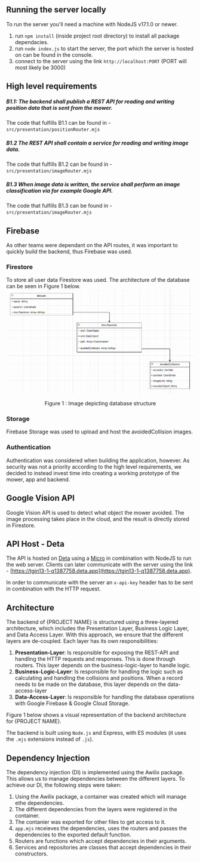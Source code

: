 ## Running the server locally
To run the server you'll need a machine with NodeJS v17.1.0 or newer.
1.  run ```npm install``` (inside project root directory) to install all package dependacies.
2.  run ```node index.js``` to start the server, the port which the server is hosted on can be found in the console.
3.  connect to the server using the link ```http://localhost:PORT``` (PORT will most likely be 3000)


## High level requirements
 
##### B1.1: The backend shall publish a REST API for reading and writing position data that is sent from the mower.
The code that fulfills B1.1 can be found in - ```src/presentation/positionRouter.mjs```
##### B1.2 The REST API shall contain a service for reading and writing image data. 
The code that fulfills B1.2 can be found in - ```src/presentation/imageRouter.mjs```
##### B1.3 When image data is written, the service shall perform an image classification via for example Google API.
The code that fulfills B1.3 can be found in - ```src/presentation/imageRouter.mjs```


## Firebase
As other teams were dependant on the API routes, it was important to quickly build the backend, thus Firebase was used. 
### Firestore
To store all user data Firestore was used. 
The architecture of the database can be seen in Figure 1 below.
![Screenshot](Firestore_structure.png)
<p style="text-align: center;">Figure 1 : Image depicting database structure</p>

### Storage
Firebase Storage was used to upload and host the avoidedCollision images. 
### Authentication
Authentication was considered when building the application, however. As security was not a priority according to the high level requirements, we decided to instead invest time into creating a working prototype of the mower, app and backend. 
## Google Vision API
Google Vision API is used to detect what object the mower avoided. The image processing takes place in the cloud, and the result is directly stored in Firestore. 

## API Host - Deta
The API is hosted on [Deta](https://docs.deta.sh/docs/home/) using a [Micro](https://docs.deta.sh/docs/micros/about) in combination with NodeJS to run the web server. Clients can later communicate with the server using the link - [https://tgin13-1-q1387758.deta.app](https://tgin13-1-q1387758.deta.app).

In order to communicate with the server an ```x-api-key``` header has to be sent in combination with the HTTP request. 


## Architecture

The backend of {PROJECT NAME} is structured using a three-layered architecture, which includes the Presentation Layer, Business Logic Layer, and Data Access Layer. With this approach, we ensure that the different layers are de-coupled. Each layer has its own responsibilities:

1. **Presentation-Layer**: Is responsible for exposing the REST-API and handling the HTTP requests and responses. This is done through routers. This layer depends on the business-logic-layer to handle logic.
2. **Business-Logic-Layer**: Is responsible for handling the logic such as calculating and handling the collisions and positions. When a record needs to be made on the database, this layer depends on the data-access-layer 
3. **Data-Access-Layer**: Is responsible for handling the database operations with Google Firebase & Google Cloud Storage.

Figure 1 below shows a visual representation of the backend architecture for {PROJECT NAME}.

The backend is built using `Node.js` and Express, with ES modules (it uses the `.mjs` extensions instead of `.js`).

## Dependency Injection

The dependency injection (DI) is implemented using the Awilix package. This allows us to manage dependencies between the different layers. To achieve our DI, the following steps were taken:
1. Using the Awilix package, a container was created which will manage ethe dependencies.
2. The different dependencies from the layers were registered in the container.
3. The contanier was exported for other files to get access to it.
4. `app.mjs` receieves the dependencies, uses the routers and passes the dependencies to the exported default function.
5. Routers are functions which accept dependencies in their arguments.
6. Services and repositories are classes that accept dependencies in their constructors.

